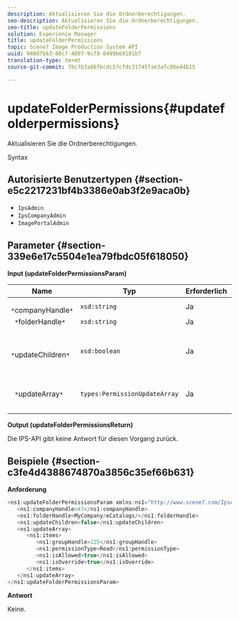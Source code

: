 ```yaml
---
description: Aktualisieren Sie die Ordnerberechtigungen.
seo-description: Aktualisieren Sie die Ordnerberechtigungen.
seo-title: updateFolderPermissions
solution: Experience Manager
title: updateFolderPermissions
topic: Scene7 Image Production System API
uuid: 940d7b63-80cf-4097-9cf9-8499b69181b7
translation-type: tm+mt
source-git-commit: 7bc7b3a86fbcdc57cfdc31745fae3afc06e44b15

---
```



# updateFolderPermissions{#updatefolderpermissions}

Aktualisieren Sie die Ordnerberechtigungen.

Syntax

## Autorisierte Benutzertypen {#section-e5c2217231bf4b3386e0ab3f2e9aca0b}

* `IpsAdmin`
* `IpsCompanyAdmin`
* `ImagePortalAdmin`

## Parameter {#section-339e6e17c5504e1ea79fbdc05f618050}

**Input (updateFolderPermissionsParam)**

| Name | Typ | Erforderlich | Beschreibung |
|---|---|---|---|
| ` *`companyHandle`*` | `xsd:string` | Ja | Firma Handle. |
| ` *`folderHandle`*` | `xsd:string` | Ja | Ordner-Handle. |
| ` *`updateChildren`*` | `xsd:boolean` | Ja | Legt fest, ob untergeordnete Elemente mit für den Ordner der obersten Ebene festgelegten Berechtigungen aktualisiert werden sollen. |
| ` *`updateArray`*` | `types:PermissionUpdateArray` | Ja | Das Array der Berechtigungsaktualisierungen, die Sie auf den Ordner anwenden möchten. |

**Output (updateFolderPermissionsReturn)**

Die IPS-API gibt keine Antwort für diesen Vorgang zurück.

## Beispiele {#section-c3fe4d4388674870a3856c35ef66b631}

**Anforderung**

```java
<ns1:updateFolderPermissionsParam xmlns:ns1="http://www.scene7.com/IpsApi/xsd">
   <ns1:companyHandle>47</ns1:companyHandle>
   <ns1:folderHandle>MyCompany/eCatalogs/</ns1:folderHandle>
   <ns1:updateChildren>false</ns1:updateChildren>
   <ns1:updateArray>
      <ns1:items>
         <ns1:groupHandle>225</ns1:groupHandle>
         <ns1:permissionType>Read</ns1:permissionType>
         <ns1:isAllowed>true</ns1:isAllowed>
         <ns1:isOverride>true</ns1:isOverride>
      </ns1:items>
   </ns1:updateArray>
</ns1:updateFolderPermissionsParam>
```

**Antwort**

Keine.
